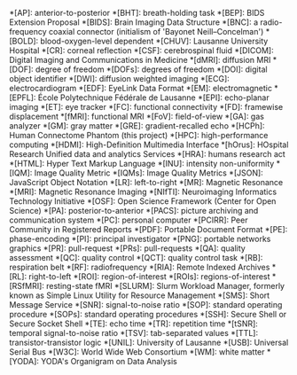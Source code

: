 *[AP]: anterior-to-posterior
*[BHT]: breath-holding task
*[BEP]: BIDS Extension Proposal
*[BIDS]: Brain Imaging Data Structure
*[BNC]: a radio-frequency coaxial connector (initialism of 'Bayonet Neill–Concelman')
*[BOLD]: blood-oxygen-level dependent
*[CHUV]: Lausanne University Hospital
*[CR]: corneal reflection
*[CSF]: cerebrospinal fluid
*[DICOM]: Digital Imaging and Communications in Medicine
*[dMRI]: diffusion MRI
*[DOF]: degree of freedom
*[DOFs]: degrees of freedom
*[DOI]: digital object identifier
*[DWI]: diffusion weighted imaging
*[ECG]: electrocardiogram
*[EDF]: EyeLink Data Format
*[EM]: electromagnetic
*[EPFL]: École Polytechnique Fédérale de Lausanne
*[EPI]: echo-planar imaging
*[ET]: eye tracker
*[FC]: functional connectivity
*[FD]: framewise displacement
*[fMRI]: functional MRI
*[FoV]: field-of-view
*[GA]: gas analyzer
*[GM]: gray matter
*[GRE]: gradient-recalled echo
*[HCPh]: Human Connectome Phantom (this project)
*[HPC]: high-performance computing
*[HDMI]: High-Definition Multimedia Interface
*[hOrus]: HOspital Research Unified data and analytics Services
*[HRA]: humans research act
*[HTML]: Hyper Text Markup Language
*[INU]: intensity non-uniformity
*[IQM]: Image Quality Metric
*[IQMs]: Image Quality Metrics
*[JSON]: JavaScript Object Notation
*[LR]: left-to-right
*[MR]: Magnetic Resonance
*[MRI]: Magnetic Resonance Imaging
*[NIfTI]: Neuroimaging Informatics Technology Initiative
*[OSF]: Open Science Framework (Center for Open Science)
*[PA]: posterior-to-anterior
*[PACS]: picture archiving and communication system
*[PC]: personal computer
*[PCIRR]: Peer Community in Registered Reports
*[PDF]: Portable Document Format
*[PE]: phase-encoding
*[PI]: principal investigator
*[PNG]: portable networks graphics
*[PR]: pull-request
*[PRs]: pull-requests
*[QA]: quality assessment
*[QC]: quality control
*[QCT]: quality control task
*[RB]: respiration belt
*[RF]: radiofrequency
*[RIA]: Remote Indexed Archives
*[RL]: right-to-left
*[ROI]: region-of-interest
*[ROIs]: regions-of-interest
*[RSfMRI]: resting-state fMRI
*[SLURM]: Slurm Workload Manager, formerly known as Simple Linux Utility for Resource Management
*[SMS]: Short Message Service
*[SNR]: signal-to-noise ratio
*[SOP]: standard operating procedure
*[SOPs]: standard operating procedures
*[SSH]: Secure Shell or Secure Socket Shell
*[TE]: echo time
*[TR]: repetition time
*[tSNR]: temporal signal-to-noise ratio
*[TSV]: tab-separated values
*[TTL]: transistor-transistor logic
*[UNIL]: University of Lausanne
*[USB]: Universal Serial Bus
*[W3C]: World Wide Web Consortium
*[WM]: white matter
*[YODA]: YODA's Organigram on Data Analysis
